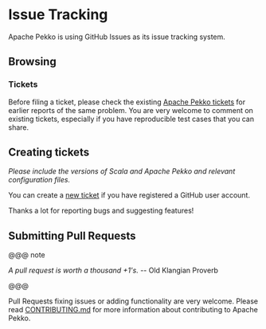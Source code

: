 # Issue Tracking

Apache Pekko is using GitHub Issues as its issue tracking system.

## Browsing

### Tickets

Before filing a ticket, please check the existing [Apache Pekko tickets](https://github.com/apache/pekko/issues) for earlier reports of the same
problem. You are very welcome to comment on existing tickets, especially if you
have reproducible test cases that you can share.

## Creating tickets

*Please include the versions of Scala and Apache Pekko and relevant configuration files.*

You can create a [new ticket](https://github.com/apache/pekko/issues/new) if you
have registered a GitHub user account.

Thanks a lot for reporting bugs and suggesting features!

## Submitting Pull Requests

@@@ note

*A pull request is worth a thousand +1's.* -- Old Klangian Proverb

@@@

Pull Requests fixing issues or adding functionality are very welcome.
Please read [CONTRIBUTING.md](https://github.com/apache/pekko/blob/main/CONTRIBUTING.md) for
more information about contributing to Apache Pekko.
